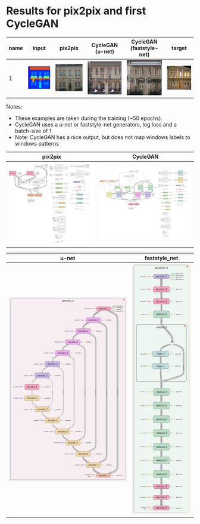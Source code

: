 # Results for pix2pix and first CycleGAN

|name|input| pix2pix| CycleGAN (u-net)| CycleGAN (faststyle-net)|target|
|---|---|---|---|---|---|
|1|![](run_1_images/1-inputs.png)|![](run_1_images/1-outputs-pix2pix.png)|![](run_1_images/1-outputs-CycleGAN.png)| ![](run_1_images/1-outputs-CycleGAN-faststyle.png) |![](run_1_images/1-targets.png)|

Notes:

*   These examples are taken during the training (~50 epochs).
*   CycleGAN uses a u-net or faststyle-net generators, log loss and a batch-size of 1
*   Note: CycleGAN has a nice output, but does not map windows labels to windows patterns 

|pix2pix|CycleGAN|
|---|---|
|![](run_1_images/Graph_Pix2Pix.png)|![](run_1_images/Graph_CycleGAN.png)|

|u-net|faststyle_net|
|---|---|
|![](run_1_images/Graph_u_net.png)|![](run_1_images/Graph_faststyle_net.png)|
